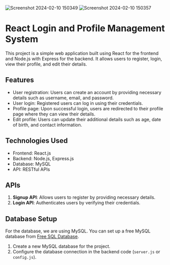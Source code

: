 ![Screenshot 2024-02-10 150349](https://github.com/RounitSingh/Ginger_media/assets/117521913/29fda2a8-5875-44ce-8228-2afc37815e1e)
![Screenshot 2024-02-10 150357](https://github.com/RounitSingh/Ginger_media/assets/117521913/bf8b57a7-a7d8-4979-bb18-d651c20f4485)



# React Login and Profile Management System

This project is a simple web application built using React for the frontend and Node.js with Express for the backend. It allows users to register, login, view their profile, and edit their details.

## Features

- User registration: Users can create an account by providing necessary details such as username, email, and password.
- User login: Registered users can log in using their credentials.
- Profile page: Upon successful login, users are redirected to their profile page where they can view their details.
- Edit profile: Users can update their additional details such as age, date of birth, and contact information.

## Technologies Used

- Frontend: React.js
- Backend: Node.js, Express.js
- Database: MySQL
- API: RESTful APIs

## APIs

1. **Signup API**: Allows users to register by providing necessary details.
2. **Login API**: Authenticates users by verifying their credentials.

## Database Setup

For the database, we are using MySQL. You can set up a free MySQL database from [Free SQL Database](https://www.freesqldatabase.com/freemysqldatabase/).

1. Create a new MySQL database for the project.
2. Configure the database connection in the backend code (`server.js` or `config.js`).


